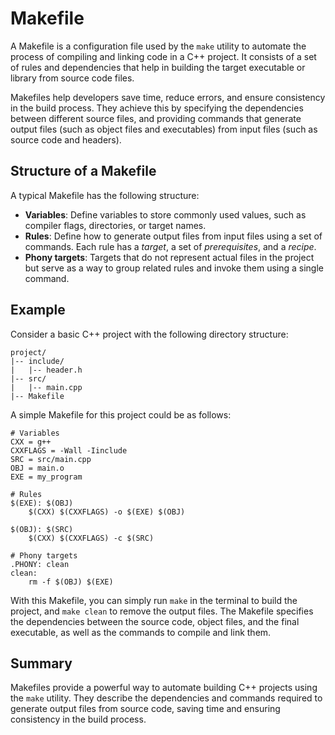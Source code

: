 # Makefile

A Makefile is a configuration file used by the `make` utility to automate the process of compiling and linking code in a C++ project. It consists of a set of rules and dependencies that help in building the target executable or library from source code files.

Makefiles help developers save time, reduce errors, and ensure consistency in the build process. They achieve this by specifying the dependencies between different source files, and providing commands that generate output files (such as object files and executables) from input files (such as source code and headers).

## Structure of a Makefile

A typical Makefile has the following structure:

- **Variables**: Define variables to store commonly used values, such as compiler flags, directories, or target names.
- **Rules**: Define how to generate output files from input files using a set of commands. Each rule has a *target*, a set of *prerequisites*, and a *recipe*.
- **Phony targets**: Targets that do not represent actual files in the project but serve as a way to group related rules and invoke them using a single command.

## Example

Consider a basic C++ project with the following directory structure:

```
project/
|-- include/
|   |-- header.h
|-- src/
|   |-- main.cpp
|-- Makefile
```

A simple Makefile for this project could be as follows:

```make
# Variables
CXX = g++
CXXFLAGS = -Wall -Iinclude
SRC = src/main.cpp
OBJ = main.o
EXE = my_program

# Rules
$(EXE): $(OBJ)
	$(CXX) $(CXXFLAGS) -o $(EXE) $(OBJ)

$(OBJ): $(SRC)
	$(CXX) $(CXXFLAGS) -c $(SRC)

# Phony targets
.PHONY: clean
clean:
	rm -f $(OBJ) $(EXE)
```

With this Makefile, you can simply run `make` in the terminal to build the project, and `make clean` to remove the output files. The Makefile specifies the dependencies between the source code, object files, and the final executable, as well as the commands to compile and link them.

## Summary

Makefiles provide a powerful way to automate building C++ projects using the `make` utility. They describe the dependencies and commands required to generate output files from source code, saving time and ensuring consistency in the build process.